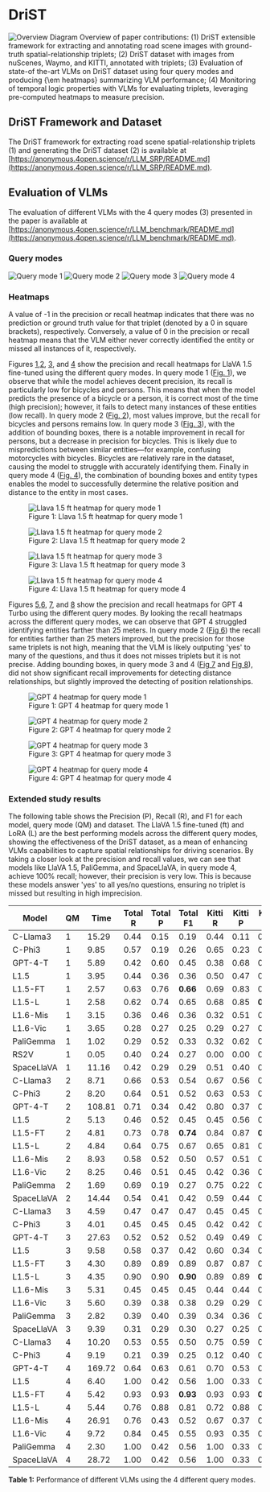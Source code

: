 # DriST
![Overview Diagram](images/overview_final_cropped.png "Overview Diagram")
Overview of paper contributions: (1) DriST extensible framework for extracting and annotating road scene images with ground-truth spatial-relationship triplets; (2) DriST dataset with images from nuScenes, Waymo, and KITTI, annotated with triplets;  (3) Evaluation of state-of the-art VLMs on DriST dataset using  four query modes and producing {\em heatmaps} summarizing VLM performance; (4) Monitoring of temporal logic properties with VLMs for evaluating triplets, leveraging pre-computed heatmaps to measure precision.


## DriST Framework and Dataset
The DriST framework for extracting road scene spatial-relationship triplets (1) and generating the DriST dataset (2) is available at [https://anonymous.4open.science/r/LLM_SRP/README.md](https://anonymous.4open.science/r/LLM_SRP/README.md).


## Evaluation of VLMs
The evaluation of different VLMs with the 4 query modes (3) presented in the paper is available at [https://anonymous.4open.science/r/LLM_benchmark/README.md](https://anonymous.4open.science/r/LLM_benchmark/README.md).

### Query modes
![Query mode 1](images/cropped_qm1.png "Query mode 1")
![Query mode 2](images/cropped_qm2.png "Query mode 2")
![Query mode 3](images/cropped_qm3.png "Query mode 3")
![Query mode 4](images/cropped_qm4.png "Query mode 4")

### Heatmaps
A value of -1 in the precision or recall heatmap indicates that there was no prediction or ground truth value for that triplet (denoted by a 0 in square brackets), respectively.
Conversely, a value of 0 in the precision or recall heatmap means that the VLM either never correctly identified the entity or missed all instances of it, respectively.

Figures [1](#fig1),[2](#fig2), [3](#fig3), and [4](#fig4) show the precision and recall heatmaps for LlaVA 1.5 fine-tuned using the different query modes.
In query mode 1 ([Fig. 1](#fig1)),  we observe that while the model achieves decent precision, its recall is particularly low for bicycles and persons.
This means that when the model predicts the presence of a bicycle or a person, it is correct most of the time (high precision); however, it fails to detect many instances of these entities (low recall).
In query mode 2 ([Fig. 2](#fig2)), most values improve, but the recall for bicycles and persons remains low.
In query mode 3 ([Fig. 3](#fig3)), with the addition of bounding boxes, there is a notable improvement in recall for persons, but a decrease in precision for bicycles.
This is likely due to mispredictions between similar entities—for example, confusing motorcycles with bicycles. 
Bicycles are relatively rare in the dataset, causing the model to struggle with accurately identifying them.
Finally in query mode 4 ([Fig. 4](#fig4)), the combination of bounding boxes and entity types enables the model to successfully determine the relative position and distance to the entity in most cases.

<figure id="fig1">
  <img src="images/llava_1.5_ft_m1__mode_1_heatmap.png" alt="Llava 1.5 ft heatmap for query mode 1">
  <figcaption>Figure 1: Llava 1.5 ft heatmap for query mode 1</figcaption>
</figure>
<figure id="fig2">
  <img src="images/llava_1.5_ft_m2__mode_2_heatmap.png" alt="Llava 1.5 ft heatmap for query mode 2">
  <figcaption>Figure 2: Llava 1.5 ft heatmap for query mode 2</figcaption>
</figure>
<figure id="fig3">
  <img src="images/llava_1.5_ft_m3__mode_3_heatmap.png" alt="Llava 1.5 ft heatmap for query mode 3">
  <figcaption>Figure 3: Llava 1.5 ft heatmap for query mode 3</figcaption>
</figure>
<figure id="fig4">
  <img src="images/llava_1.5_ft_m4__mode_4_heatmap.png" alt="Llava 1.5 ft heatmap for query mode 4">
  <figcaption>Figure 4: Llava 1.5 ft heatmap for query mode 4</figcaption>
</figure>

Figures [5](#fig5),[6](#fig6), [7](#fig7), and [8](#fig8) show the precision and recall heatmaps for GPT 4 Turbo using the different query modes.
By looking the recall heatmaps across the different query modes, we can observe that GPT 4 struggled identifying entities farther than 25 meters.
In query mode 2 ([Fig 6](#fig6)) the recall for entities farther than 25 meters improved, but the precision for those same triplets is not high, meaning that the VLM is likely outputing 'yes' to many of the questions, and thus it does not misses triplets but it is not precise.
Adding bounding boxes, in query mode 3 and 4 ([Fig 7](#fig7) and [Fig 8](#fig8)), did not show significant recall improvements for detecting distance relationships, but slightly improved the detecting of position relationships.

<figure id="fig5">
  <img src="images/gpt__mode_1__zero_shot__90imgs_heatmap.png" alt="GPT 4 heatmap for query mode 1">
  <figcaption>Figure 1: GPT 4 heatmap for query mode 1</figcaption>
</figure>
<figure id="fig6">
  <img src="images/gpt__mode_2__zero_shot__90imgs_heatmap.png" alt="GPT 4 heatmap for query mode 2">
  <figcaption>Figure 2: GPT 4 heatmap for query mode 2</figcaption>
</figure>
<figure id="fig7">
  <img src="images/gpt__mode_3__zero_shot__90imgs_heatmap.png" alt="GPT 4 heatmap for query mode 3">
  <figcaption>Figure 3: GPT 4 heatmap for query mode 3</figcaption>
</figure>
<figure id="fig8">
  <img src="images/gpt__mode_4__zero_shot__90imgs_heatmap.png" alt="GPT 4 heatmap for query mode 4">
  <figcaption>Figure 4: GPT 4 heatmap for query mode 4</figcaption>
</figure>

### Extended study results

The following table shows the Precision (P), Recall (R), and F1 for each model, query mode (QM) and dataset.
The LlaVA 1.5 fine-tuned (ft) and LoRA (L) are the best performing models across the different query modes, showing the effectiveness of the DriST dataset, as a mean of enhancing VLMs capabilities to capture spatial relationships for driving scenarios. 
By taking a closer look at the precision and recall values, we can see that models like LlaVA 1.5, PaliGemma, and SpaceLlaVA, in query mode 4, achieve 100% recall; however, their precision is very low.
This is because these models answer 'yes' to all yes/no questions, ensuring no triplet is missed but resulting in high imprecision.

| Model      | QM | Time   | Total R | Total P | Total F1 | Kitti R | Kitti P | Kitti F1 | Waymo R | Waymo P | Waymo F1 | nuScenes R | nuScenes P | nuScenes F1 |
|------------|----|--------|---------|---------|----------|---------|---------|----------|---------|---------|----------|------------|------------|-------------|
| C-Llama3   | 1  | 15.29  | 0.44    | 0.15    | 0.19     | 0.44    | 0.11    | 0.15     | 0.42    | 0.15    | 0.18     | 0.46       | 0.20       | 0.23        |
| C-Phi3     | 1  | 9.85   | 0.57    | 0.19    | 0.26     | 0.65    | 0.23    | 0.31     | 0.55    | 0.20    | 0.26     | 0.49       | 0.16       | 0.21        |
| GPT-4-T    | 1  | 5.89   | 0.42    | 0.60    | 0.45     | 0.38    | 0.68    | 0.45     | 0.35    | 0.54    | 0.37     | 0.53       | 0.57       | 0.53        |
| L1.5       | 1  | 3.95   | 0.44    | 0.36    | 0.36     | 0.50    | 0.47    | 0.44     | 0.40    | 0.39    | 0.35     | 0.42       | 0.24       | 0.28        |
| L1.5-FT    | 1  | 2.57   | 0.63    | 0.76    | **0.66** | 0.69    | 0.83    | 0.72     | 0.61    | 0.81    | **0.67** | 0.59       | 0.64       | **0.59**    |
| L1.5-L     | 1  | 2.58   | 0.62    | 0.74    | 0.65     | 0.68    | 0.85    | **0.73** | 0.62    | 0.80    | 0.66     | 0.56       | 0.59       | 0.55        |
| L1.6-Mis   | 1  | 3.15   | 0.36    | 0.46    | 0.36     | 0.32    | 0.51    | 0.35     | 0.37    | 0.49    | 0.38     | 0.38       | 0.38       | 0.35        |
| L1.6-Vic   | 1  | 3.65   | 0.28    | 0.27    | 0.25     | 0.29    | 0.27    | 0.26     | 0.30    | 0.29    | 0.27     | 0.24       | 0.23       | 0.23        |
| PaliGemma  | 1  | 1.02   | 0.29    | 0.52    | 0.33     | 0.32    | 0.62    | 0.38     | 0.26    | 0.56    | 0.32     | 0.30       | 0.37       | 0.30        |
| RS2V       | 1  | 0.05   | 0.40    | 0.24    | 0.27     | 0.00    | 0.00    | 0.00     | 0.53    | 0.26    | 0.31     | 0.66       | 0.47       | 0.51        |
| SpaceLlaVA | 1  | 11.16  | 0.42    | 0.29    | 0.29     | 0.51    | 0.40    | 0.39     | 0.37    | 0.23    | 0.24     | 0.37       | 0.23       | 0.25        |
| C-Llama3   | 2  | 8.71   | 0.66    | 0.53    | 0.54     | 0.67    | 0.56    | 0.55     | 0.64    | 0.56    | 0.56     | 0.67       | 0.45       | 0.51        |
| C-Phi3     | 2  | 8.20   | 0.64    | 0.51    | 0.52     | 0.63    | 0.53    | 0.51     | 0.64    | 0.57    | 0.56     | 0.65       | 0.44       | 0.49        |
| GPT-4-T    | 2  | 108.81 | 0.71    | 0.34    | 0.42     | 0.80    | 0.37    | 0.46     | 0.68    | 0.37    | 0.44     | 0.64       | 0.30       | 0.37        |
| L1.5       | 2  | 5.13   | 0.46    | 0.52    | 0.45     | 0.45    | 0.56    | 0.44     | 0.43    | 0.57    | 0.46     | 0.50       | 0.44       | 0.44        |
| L1.5-FT    | 2  | 4.81   | 0.73    | 0.78    | **0.74** | 0.84    | 0.87    | **0.84** | 0.73    | 0.80    | **0.74** | 0.63       | 0.69       | **0.64**    |
| L1.5-L     | 2  | 4.84   | 0.64    | 0.75    | 0.67     | 0.65    | 0.81    | 0.69     | 0.66    | 0.79    | 0.69     | 0.62       | 0.66       | 0.61        |
| L1.6-Mis   | 2  | 8.93   | 0.58    | 0.52    | 0.50     | 0.57    | 0.51    | 0.47     | 0.53    | 0.59    | 0.52     | 0.63       | 0.45       | 0.49        |
| L1.6-Vic   | 2  | 8.25   | 0.46    | 0.51    | 0.45     | 0.42    | 0.36    | 0.35     | 0.44    | 0.62    | 0.48     | 0.51       | 0.56       | 0.50        |
| PaliGemma  | 2  | 1.69   | 0.69    | 0.19    | 0.27     | 0.75    | 0.22    | 0.31     | 0.65    | 0.24    | 0.32     | 0.68       | 0.12       | 0.20        |
| SpaceLlaVA | 2  | 14.44  | 0.54    | 0.41    | 0.42     | 0.59    | 0.44    | 0.44     | 0.51    | 0.51    | 0.47     | 0.53       | 0.28       | 0.34        |
| C-Llama3   | 3  | 4.59   | 0.47    | 0.47    | 0.47     | 0.45    | 0.45    | 0.45     | 0.40    | 0.40    | 0.40     | 0.55       | 0.55       | 0.55        |
| C-Phi3     | 3  | 4.01   | 0.45    | 0.45    | 0.45     | 0.42    | 0.42    | 0.42     | 0.37    | 0.37    | 0.37     | 0.56       | 0.56       | 0.56        |
| GPT-4-T    | 3  | 27.63  | 0.52    | 0.52    | 0.52     | 0.49    | 0.49    | 0.49     | 0.38    | 0.38    | 0.38     | 0.71       | 0.71       | 0.71        |
| L1.5       | 3  | 9.58   | 0.58    | 0.37    | 0.42     | 0.60    | 0.34    | 0.40     | 0.53    | 0.31    | 0.35     | 0.59       | 0.47       | 0.50        |
| L1.5-FT    | 3  | 4.30   | 0.89    | 0.89    | 0.89     | 0.87    | 0.87    | 0.87     | 0.90    | 0.90    | **0.90** | 0.88       | 0.88       | 0.88        |
| L1.5-L     | 3  | 4.35   | 0.90    | 0.90    | **0.90** | 0.89    | 0.89    | **0.89** | 0.90    | 0.90    | 0.90     | 0.92       | 0.92       | **0.92**    |
| L1.6-Mis   | 3  | 5.31   | 0.45    | 0.45    | 0.45     | 0.44    | 0.44    | 0.44     | 0.39    | 0.39    | 0.39     | 0.53       | 0.53       | 0.53        |
| L1.6-Vic   | 3  | 5.60   | 0.39    | 0.38    | 0.38     | 0.29    | 0.29    | 0.29     | 0.38    | 0.33    | 0.34     | 0.50       | 0.51       | 0.50        |
| PaliGemma  | 3  | 2.82   | 0.39    | 0.40    | 0.39     | 0.34    | 0.36    | 0.35     | 0.36    | 0.37    | 0.36     | 0.47       | 0.48       | 0.47        |
| SpaceLlaVA | 3  | 9.39   | 0.31    | 0.29    | 0.30     | 0.27    | 0.25    | 0.26     | 0.32    | 0.30    | 0.30     | 0.33       | 0.33       | 0.33        |
| C-Llama3   | 4  | 10.20  | 0.53    | 0.55    | 0.50     | 0.75    | 0.59    | 0.63     | 0.24    | 0.40    | 0.27     | 0.60       | 0.65       | 0.59        |
| C-Phi3     | 4  | 9.19   | 0.21    | 0.39    | 0.25     | 0.12    | 0.40    | 0.17     | 0.18    | 0.25    | 0.19     | 0.34       | 0.53       | 0.37        |
| GPT-4-T    | 4  | 169.72 | 0.64    | 0.63    | 0.61     | 0.70    | 0.53    | 0.59     | 0.40    | 0.59    | 0.46     | 0.82       | 0.77       | 0.78        |
| L1.5       | 4  | 6.40   | 1.00    | 0.42    | 0.56     | 1.00    | 0.33    | 0.50     | 1.00    | 0.43    | 0.57     | 1.00       | 0.49       | 0.61        |
| L1.5-FT    | 4  | 5.42   | 0.93    | 0.93    | **0.93** | 0.93    | 0.93    | **0.93** | 0.93    | 0.92    | **0.93** | 0.93       | 0.93       | **0.93**    |
| L1.5-L     | 4  | 5.44   | 0.76    | 0.88    | 0.81     | 0.72    | 0.88    | 0.78     | 0.83    | 0.87    | 0.84     | 0.73       | 0.89       | 0.79        |
| L1.6-Mis   | 4  | 26.91  | 0.76    | 0.43    | 0.52     | 0.67    | 0.37    | 0.45     | 0.66    | 0.44    | 0.51     | 0.96       | 0.49       | 0.61        |
| L1.6-Vic   | 4  | 9.72   | 0.84    | 0.45    | 0.55     | 0.93    | 0.35    | 0.50     | 0.72    | 0.48    | 0.54     | 0.87       | 0.53       | 0.63        |
| PaliGemma  | 4  | 2.30   | 1.00    | 0.42    | 0.56     | 1.00    | 0.33    | 0.50     | 1.00    | 0.43    | 0.57     | 1.00       | 0.49       | 0.61        |
| SpaceLlaVA | 4  | 28.72  | 1.00    | 0.42    | 0.56     | 1.00    | 0.33    | 0.50     | 1.00    | 0.43    | 0.57     | 1.00       | 0.49       | 0.61        |

**Table 1:** Performance of different VLMs using the 4 different query modes.
